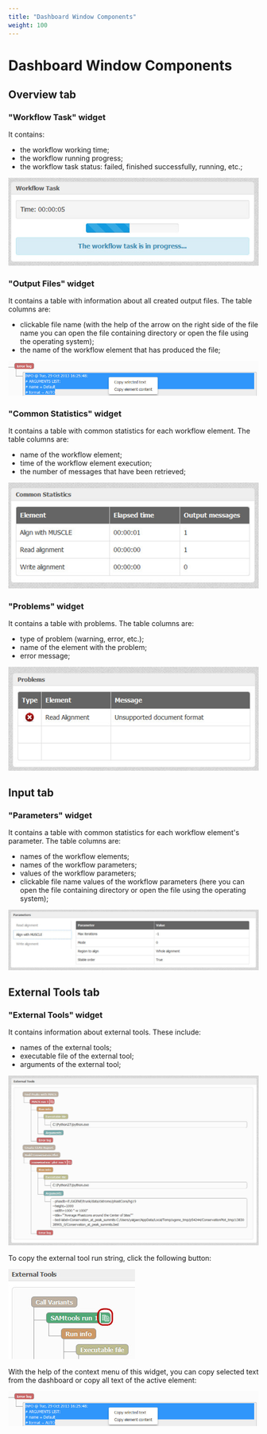 ```yaml
---
title: "Dashboard Window Components"
weight: 100
---
```


# Dashboard Window Components

Overview tab
--------------

### "Workflow Task" widget

It contains:

*   the workflow working time;
*   the workflow running progress;
*   the workflow task status: failed, finished successfully, running, etc.;

![](/images/3244849/3407952.jpg)

### "Output Files" widget

It contains a table with information about all created output files. The table columns are:

*   clickable file name (with the help of the arrow on the right side of the file name you can open the file containing directory or open the file using the operating system);
*   the name of the workflow element that has produced the file;

![](/images/65929952/65929953.jpg)

### "Common Statistics" widget

It contains a table with common statistics for each workflow element. The table columns are:

*   name of the workflow element;
*   time of the workflow element execution;
*   the number of messages that have been retrieved;

![](/images/3244849/3407954.jpg)

### "Problems" widget

It contains a table with problems. The table columns are:

*   type of problem (warning, error, etc.);
*   name of the element with the problem;
*   error message;

![](/images/3244849/3407966.jpg)

Input tab
------------

### "Parameters" widget

It contains a table with common statistics for each workflow element's parameter. The table columns are:

*   names of the workflow elements;
*   names of the workflow parameters;
*   values of the workflow parameters;
*   clickable file name values of the workflow parameters (here you can open the file containing directory or open the file using the operating system);

![](/images/3244849/3407955.jpg)

External Tools tab
-------------------

### "External Tools" widget

It contains information about external tools. These include:

*   names of the external tools;
*   executable file of the external tool;
*   arguments of the external tool;

![](/images/3244849/3407956.jpg)

To copy the external tool run string, click the following button:

![](/images/3244849/3407963.jpg)

With the help of the context menu of this widget, you can copy selected text from the dashboard or copy all text of the active element:

![](/images/3244849/3407964.jpg)